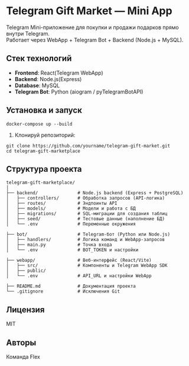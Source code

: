 # Telegram Gift Market — Mini App

Telegram Mini-приложение для покупки и продажи подарков прямо внутри Telegram.  
Работает через WebApp + Telegram Bot + Backend (Node.js + MySQL).

## Стек технологий

- **Frontend**: React(Telegram WebApp)
- **Backend**: Node.js(Express)
- **Database**: MySQL
- **Telegram Bot**: Python (aiogram / pyTelegramBotAPI)

## Установка и запуск

 ```
docker-compose up --build
 ```

1. Клонируй репозиторий:

```
git clone https://github.com/yourname/telegram-gift-market.git
cd telegram-gift-marketplace
```

## Структура проекта
```
telegram-gift-marketplace/
│
├── backend/               # Node.js backend (Express + PostgreSQL)
│   ├── controllers/       # Обработка запросов (API-логика)
│   ├── routes/            # Эндпоинты API
│   ├── models/            # Модели и работа с БД
│   ├── migrations/        # SQL-миграции для создания таблиц
│   ├── seed/              # Тестовые данные (наполнение БД)
│   └── .env               # Переменные окружения

├── bot/                   # Telegram-бот (Python или Node.js)
│   ├── handlers/          # Логика команд и WebApp-запросов
│   ├── main.py            # Точка входа
│   └── .env               # BOT_TOKEN и настройки

├── webapp/                # Веб-интерфейс (React/Vite)
│   ├── src/               # Компоненты и Telegram WebApp SDK
│   ├── public/
│   └── .env               # API_URL и настройки WebApp

├── README.md              # Документация проекта
└── .gitignore             # Исключения Git
```


## Лицензия
MIT

## Авторы
Команда Flex
